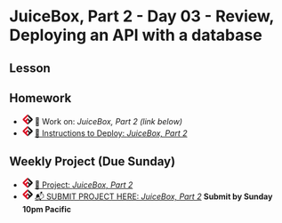 # JuiceBox, Part 2 - Day 03 - Review, Deploying an API with a database

## Lesson
<!-- - ![FSA](/logo.png) [📺 Lecture]() -->
<!-- - ![FSA](/logo.png) [👾 Demo Code - JS](app.js) -->

## Homework
- ![FSA](/logo.png) 🔬 Work on: *JuiceBox, Part 2 (link below)*
- ![FSA](/logo.png) [🚀 Instructions to Deploy: *JuiceBox, Part 2*](https://learn.fullstackacademy.com/workshop/5ead52ab23517900048866f3/content/5ead78b223517900048869b2/text)

## Weekly Project (Due Sunday)
- ![FSA](/logo.png) [🔬 Project: *JuiceBox, Part 2*](https://learn.fullstackacademy.com/workshop/5ead52ab23517900048866f3/landing)
- ![FSA](/logo.png) [📬 SUBMIT PROJECT HERE: *JuiceBox, Part 2*](https://forms.gle/34WjJ368YpUAz69Y9) __Submit by Sunday 10pm Pacific__
